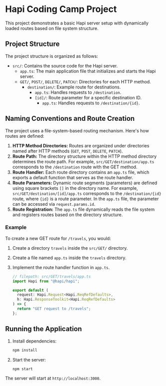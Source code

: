 # Hapi Coding Camp Project

This project demonstrates a basic Hapi server setup with dynamically loaded routes based on file system structure.

## Project Structure

The project structure is organized as follows:

- `src/`: Contains the source code for the Hapi server.
  - `app.ts`: The main application file that initializes and starts the Hapi server.
  - `GET/`, `POST/`, `DELETE/`, `PATCH/`: Directories for each HTTP method.
    - `destination/`: Example route for destinations.
      - `app.ts`: Handles requests to `/destination`.
      - `[id]/`: Route parameter for a specific destination ID.
        - `app.ts`: Handles requests to `/destination/{id}`.

## Naming Conventions and Route Creation

The project uses a file-system-based routing mechanism. Here's how routes are defined:

1.  **HTTP Method Directories:** Routes are organized under directories named after HTTP methods (`GET`, `POST`, `DELETE`, `PATCH`).
2.  **Route Path:** The directory structure within the HTTP method directory determines the route path. For example, `src/GET/destination/app.ts` corresponds to the `/destination` route with the GET method.
3.  **Route Handler:** Each route directory contains an `app.ts` file, which exports a default function that serves as the route handler.
4.  **Route Parameters:** Dynamic route segments (parameters) are defined using square brackets `[]` in the directory name. For example, `src/GET/destination/[id]/app.ts` corresponds to the `/destination/{id}` route, where `{id}` is a route parameter. In the `app.ts` file, the parameter can be accessed via `request.params.id`.
5.  **Route Registration:** The `app.ts` file dynamically reads the file system and registers routes based on the directory structure.

### Example

To create a new GET route for `/travels`, you would:

1.  Create a directory `travels` inside the `src/GET/` directory.
2.  Create a file named `app.ts` inside the `travels` directory.
3.  Implement the route handler function in `app.ts`.

    ```typescript
    // filepath: src/GET/travels/app.ts
    import Hapi from "@hapi/hapi";

    export default (
      request: Hapi.Request<Hapi.ReqRefDefaults>,
      h: Hapi.ResponseToolkit<Hapi.ReqRefDefaults>
    ) => {
      return "GET request to /travels";
    };
    ```

## Running the Application

1.  Install dependencies:

    ```bash
    npm install
    ```

2.  Start the server:

    ```bash
    npm start
    ```

The server will start at `http://localhost:3000`.
